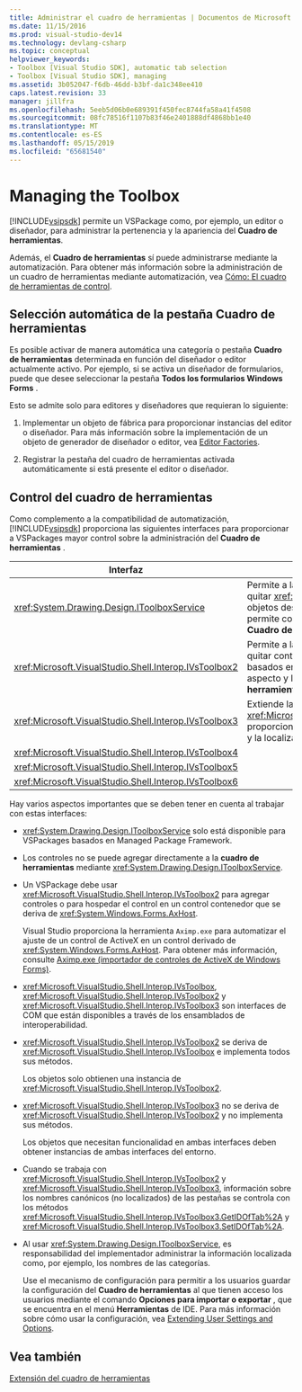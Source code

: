 ```yaml
---
title: Administrar el cuadro de herramientas | Documentos de Microsoft
ms.date: 11/15/2016
ms.prod: visual-studio-dev14
ms.technology: devlang-csharp
ms.topic: conceptual
helpviewer_keywords:
- Toolbox [Visual Studio SDK], automatic tab selection
- Toolbox [Visual Studio SDK], managing
ms.assetid: 3b052047-f6db-46dd-b3bf-da1c348ee410
caps.latest.revision: 33
manager: jillfra
ms.openlocfilehash: 5eeb5d06b0e689391f450fec8744fa58a41f4508
ms.sourcegitcommit: 08fc78516f1107b83f46e2401888df4868bb1e40
ms.translationtype: MT
ms.contentlocale: es-ES
ms.lasthandoff: 05/15/2019
ms.locfileid: "65681540"
---
```

# <a name="managing-the-toolbox"></a>Managing the Toolbox
[!INCLUDE[vsipsdk](../includes/vsipsdk-md.md)] permite un VSPackage como, por ejemplo, un editor o diseñador, para administrar la pertenencia y la apariencia del **Cuadro de herramientas**.  
  
 Además, el **Cuadro de herramientas** sí puede administrarse mediante la automatización. Para obtener más información sobre la administración de un cuadro de herramientas mediante automatización, vea [Cómo: El cuadro de herramientas de control](https://msdn.microsoft.com/library/c9d8a18a-d2bc-43d4-a803-601bfc6a6599).  
  
## <a name="automatic-toolbox-tab-selection"></a>Selección automática de la pestaña Cuadro de herramientas  
 Es posible activar de manera automática una categoría o pestaña **Cuadro de herramientas** determinada en función del diseñador o editor actualmente activo. Por ejemplo, si se activa un diseñador de formularios, puede que desee seleccionar la pestaña **Todos los formularios Windows Forms** .  
  
 Esto se admite solo para editores y diseñadores que requieran lo siguiente:  
  
1. Implementar un objeto de fábrica para proporcionar instancias del editor o diseñador. Para más información sobre la implementación de un objeto de generador de diseñador o editor, vea [Editor Factories](../extensibility/editor-factories.md).  
  
2. Registrar la pestaña del cuadro de herramientas activada automáticamente si está presente el editor o diseñador.  
  
## <a name="controlling-the-toolbox"></a>Control del cuadro de herramientas  
 Como complemento a la compatibilidad de automatización, [!INCLUDE[vsipsdk](../includes/vsipsdk-md.md)] proporciona las siguientes interfaces para proporcionar a VSPackages mayor control sobre la administración del **Cuadro de herramientas** .  
  
|Interfaz|Descripción|  
|---------------|-----------------|  
|<xref:System.Drawing.Design.IToolboxService>|Permite a las aplicaciones administrar, agregar y quitar <xref:System.Drawing.Design.ToolboxItem> objetos desde el **cuadro de herramientas**. También permite configurar el aspecto y las categorías del **Cuadro de herramientas** .|  
|<xref:Microsoft.VisualStudio.Shell.Interop.IVsToolbox2>|Permite a las aplicaciones administrar, agregar y quitar controles del **Cuadro de herramientas** basados en la actividad, así como configurar el aspecto y las categorías del **Cuadro de herramientas** .|  
|<xref:Microsoft.VisualStudio.Shell.Interop.IVsToolbox3>|Extiende la funcionalidad de <xref:Microsoft.VisualStudio.Shell.Interop.IVsToolbox2> proporcionando compatibilidad para la persistencia y la localización.|  
|<xref:Microsoft.VisualStudio.Shell.Interop.IVsToolbox4>||  
|<xref:Microsoft.VisualStudio.Shell.Interop.IVsToolbox5>||  
|<xref:Microsoft.VisualStudio.Shell.Interop.IVsToolbox6>||  
  
 Hay varios aspectos importantes que se deben tener en cuenta al trabajar con estas interfaces:  
  
- <xref:System.Drawing.Design.IToolboxService> solo está disponible para VSPackages basados en Managed Package Framework.  
  
- Los controles no se puede agregar directamente a la **cuadro de herramientas** mediante <xref:System.Drawing.Design.IToolboxService>.  
  
- Un VSPackage debe usar <xref:Microsoft.VisualStudio.Shell.Interop.IVsToolbox2> para agregar controles o para hospedar el control en un control contenedor que se deriva de <xref:System.Windows.Forms.AxHost>.  
  
   Visual Studio proporciona la herramienta `Aximp.exe` para automatizar el ajuste de un control de ActiveX en un control derivado de <xref:System.Windows.Forms.AxHost>. Para obtener más información, consulte [Aximp.exe (importador de controles de ActiveX de Windows Forms)](https://msdn.microsoft.com/library/482c0d83-7144-4497-b626-87d2351b78d0).  
  
- <xref:Microsoft.VisualStudio.Shell.Interop.IVsToolbox>, <xref:Microsoft.VisualStudio.Shell.Interop.IVsToolbox2> y <xref:Microsoft.VisualStudio.Shell.Interop.IVsToolbox3> son interfaces de COM que están disponibles a través de los ensamblados de interoperabilidad.  
  
- <xref:Microsoft.VisualStudio.Shell.Interop.IVsToolbox2> se deriva de <xref:Microsoft.VisualStudio.Shell.Interop.IVsToolbox> e implementa todos sus métodos.  
  
   Los objetos solo obtienen una instancia de <xref:Microsoft.VisualStudio.Shell.Interop.IVsToolbox2>.  
  
- <xref:Microsoft.VisualStudio.Shell.Interop.IVsToolbox3> no se deriva de <xref:Microsoft.VisualStudio.Shell.Interop.IVsToolbox2> y no implementa sus métodos.  
  
   Los objetos que necesitan funcionalidad en ambas interfaces deben obtener instancias de ambas interfaces del entorno.  
  
- Cuando se trabaja con <xref:Microsoft.VisualStudio.Shell.Interop.IVsToolbox2> y <xref:Microsoft.VisualStudio.Shell.Interop.IVsToolbox3>, información sobre los nombres canónicos (no localizados) de las pestañas se controla con los métodos <xref:Microsoft.VisualStudio.Shell.Interop.IVsToolbox3.GetIDOfTab%2A> y <xref:Microsoft.VisualStudio.Shell.Interop.IVsToolbox3.SetIDOfTab%2A>.  
  
- Al usar <xref:System.Drawing.Design.IToolboxService>, es responsabilidad del implementador administrar la información localizada como, por ejemplo, los nombres de las categorías.  
  
  Use el mecanismo de configuración para permitir a los usuarios guardar la configuración del **Cuadro de herramientas** al que tienen acceso los usuarios mediante el comando **Opciones para importar o exportar** , que se encuentra en el menú **Herramientas** de IDE. Para más información sobre cómo usar la configuración, vea [Extending User Settings and Options](../extensibility/extending-user-settings-and-options.md).  
  
## <a name="see-also"></a>Vea también  
 [Extensión del cuadro de herramientas](../misc/extending-the-toolbox.md)